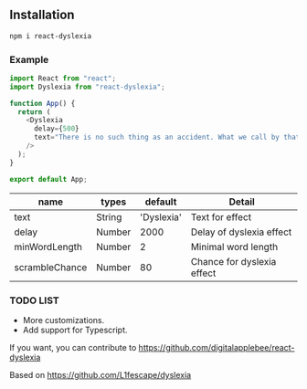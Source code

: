 ## Installation

```bash
npm i react-dyslexia
```

### Example

```js
import React from "react";
import Dyslexia from "react-dyslexia";

function App() {
  return (
    <Dyslexia
      delay={500}
      text="There is no such thing as an accident. What we call by that name is the effect of some cause which we do not see."
    />
  );
}

export default App;
```


| name | types | default | Detail |
| ------ | ------ |------|------|
| text | String | 'Dyslexia' | Text for effect |
| delay | Number  | 2000 | Delay of dyslexia effect |
| minWordLength | Number  | 2 |  Minimal word length |
| scrambleChance | Number  | 80 | Chance for dyslexia effect |


### TODO LIST

* More customizations.
* Add support for Typescript.


If you want, you can contribute to https://github.com/digitalapplebee/react-dyslexia

Based on https://github.com/L1fescape/dyslexia
